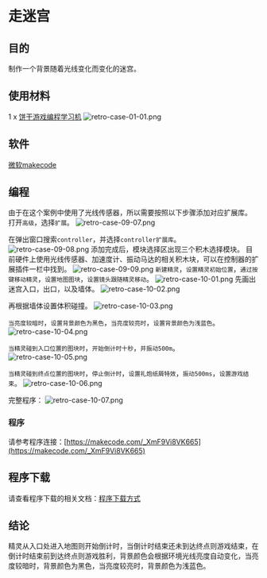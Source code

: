 # 走迷宫

## 目的
制作一个背景随着光线变化而变化的迷宫。

## 使用材料
1 x [饼干游戏编程学习机](https://item.taobao.com/item.htm?spm=a1z10.5-c-s.w4002-18602834185.82.51a95ccfE1IJt1&id=644090757603)
![retro-case-01-01.png](./images/retro-case-01-01.png)

## 软件
[微软makecode](https://arcade.makecode.com/)

## 编程
由于在这个案例中使用了光线传感器，所以需要按照以下步骤添加对应扩展库。
打开`高级`，选择`扩展`。
![retro-case-09-07.png](./images/retro-case-09-07.png)

在弹出窗口搜索`controller`，并选择`controller扩展库`。
![retro-case-09-08.png](./images/retro-case-09-08.png)
添加完成后，模块选择区出现三个积木选择模块。
目前硬件上使用光线传感器、加速度计、振动马达的相关积木块，可以在控制器的扩展插件一栏中找到。
![retro-case-09-09.png](./images/retro-case-09-09.png)
`新建精灵`，`设置精灵初始位置`，`通过按键移动精灵`，`设置地图图块`，`设置镜头跟随精灵移动`。
![retro-case-10-01.png](./images/retro-case-10-01.png)
先画出迷宫入口，出口，以及墙体。
![retro-case-10-02.png](./images/retro-case-10-02.png)

再根据墙体设置体积碰撞。
![retro-case-10-03.png](./images/retro-case-10-03.png)

`当亮度较暗时`，`设置背景颜色为黑色`，`当亮度较亮时`，`设置背景颜色为浅蓝色`。
![retro-case-10-04.png](./images/retro-case-10-04.png)

`当精灵碰到入口位置的图块时`，`开始倒计时十秒`，`并振动500m`。
![retro-case-10-05.png](./images/retro-case-10-05.png)

`当精灵碰到终点位置的图块时`，`停止倒计时`，`设置礼炮纸屑特效`，`振动500ms`，`设置游戏结束`。
![retro-case-10-06.png](./images/retro-case-10-06.png)

完整程序：
![retro-case-10-07.png](./images/retro-case-10-07.png)

### 程序

请参考程序连接：[https://makecode.com/_XmF9Vi8VK665](https://makecode.com/_XmF9Vi8VK665)

## 程序下载
请查看程序下载的相关文档：[程序下载方式](https://www.yuque.com/elecfreaks-learn/retro/wxo25w)

## 结论
精灵从入口处进入地图则开始倒计时，当倒计时结束还未到达终点则游戏结束，在倒计时结束前到达终点则游戏胜利，背景颜色会根据环境光线亮度自动变化，当亮度较暗时，背景颜色为黑色，当亮度较亮时，背景颜色为浅蓝色。

